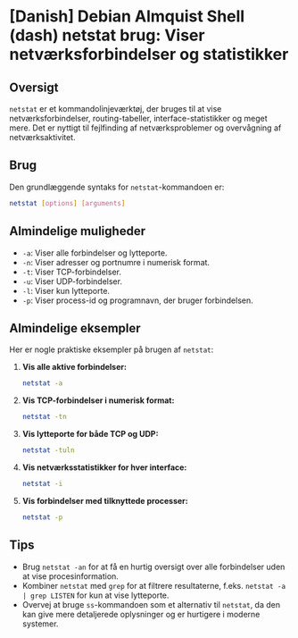 # [Danish] Debian Almquist Shell (dash) netstat brug: Viser netværksforbindelser og statistikker

## Oversigt
`netstat` er et kommandolinjeværktøj, der bruges til at vise netværksforbindelser, routing-tabeller, interface-statistikker og meget mere. Det er nyttigt til fejlfinding af netværksproblemer og overvågning af netværksaktivitet.

## Brug
Den grundlæggende syntaks for `netstat`-kommandoen er:

```bash
netstat [options] [arguments]
```

## Almindelige muligheder
- `-a`: Viser alle forbindelser og lytteporte.
- `-n`: Viser adresser og portnumre i numerisk format.
- `-t`: Viser TCP-forbindelser.
- `-u`: Viser UDP-forbindelser.
- `-l`: Viser kun lytteporte.
- `-p`: Viser process-id og programnavn, der bruger forbindelsen.

## Almindelige eksempler
Her er nogle praktiske eksempler på brugen af `netstat`:

1. **Vis alle aktive forbindelser:**

   ```bash
   netstat -a
   ```

2. **Vis TCP-forbindelser i numerisk format:**

   ```bash
   netstat -tn
   ```

3. **Vis lytteporte for både TCP og UDP:**

   ```bash
   netstat -tuln
   ```

4. **Vis netværksstatistikker for hver interface:**

   ```bash
   netstat -i
   ```

5. **Vis forbindelser med tilknyttede processer:**

   ```bash
   netstat -p
   ```

## Tips
- Brug `netstat -an` for at få en hurtig oversigt over alle forbindelser uden at vise procesinformation.
- Kombiner `netstat` med `grep` for at filtrere resultaterne, f.eks. `netstat -a | grep LISTEN` for kun at vise lytteporte.
- Overvej at bruge `ss`-kommandoen som et alternativ til `netstat`, da den kan give mere detaljerede oplysninger og er hurtigere i moderne systemer.